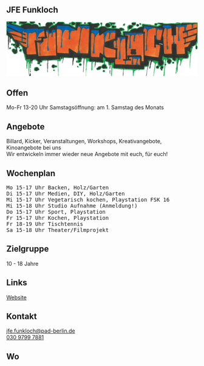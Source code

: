## JFE Funkloch
<img id="topmedia" src="images/Funkloch/Funkloch.png" />

## Offen
Mo-Fr 13-20 Uhr
Samstagsöffnung: am 1. Samstag des Monats

## Angebote
Billard, Kicker, Veranstaltungen, Workshops, Kreativangebote, Kinoangebote bei uns<br>
Wir entwickeln immer wieder neue Angebote mit euch, für euch! 

## Wochenplan
<pre id="weeklyschedule">
Mo 15-17 Uhr Backen, Holz/Garten
Di 15-17 Uhr Medien, DIY, Holz/Garten
Mi 15-17 Uhr Vegetarisch kochen, Playstation FSK 16
Mi 15-18 Uhr Studio Aufnahme (Anmeldung!)
Do 15-17 Uhr Sport, Playstation
Fr 15-17 Uhr Kochen, Playstation
Fr 18-19 Uhr Tischtennis
Sa 15-18 Uhr Theater/Filmprojekt
</pre>

## Zielgruppe
10 - 18 Jahre

## Links
<a class="external_link" href="https://www.pad-berlin.de/jugendarbeit-praevention-und-qualifikation/jfe-funkloch">Website</a>

## Kontakt
[jfe.funkloch@pad-berlin.de](mailto:jfe.funkloch@pad-berlin.de)<br>
<a href="tel:+3097997881">030 9799 7881</a>

## Wo
<div id="gmap"></div>
<script>window.onload = showMap('Malchower Weg 48, 13053 Berlin', 0, 'gmap_mini')</script>
